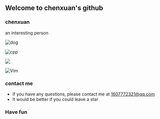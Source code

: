## Welcome to chenxuan's github

### **chenxuan**

an interesting person

![dog](https://i.loli.net/2021/10/25/7pQUDsB12GE4tgx.png)

![cpp](https://github-readme-stats.vercel.app/api?username=chenxuan520&&show_icons=true&theme=radical)

![](https://github-readme-stats.vercel.app/api/top-langs/?username=chenxuan520&layout=compact&hide_border=true&langs_count=5)

![Vim](https://edyfox.codecarver.org/html/vim-logo-en.png)


### contact me

- If you have any questions, please contact me at 1607772321@qq.com
- It would be better if you could leave a star

### Have fun
